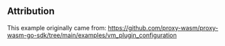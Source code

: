 ## Attribution

This example originally came from:
https://github.com/proxy-wasm/proxy-wasm-go-sdk/tree/main/examples/vm_plugin_configuration
